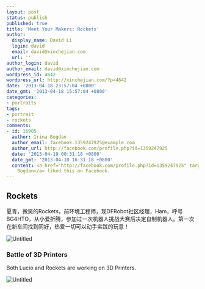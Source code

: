 ```yaml
---
layout: post
status: publish
published: true
title: 'Meet Your Makers: Rockets'
author:
  display_name: David Li
  login: david
  email: david@xinchejian.com
  url: ''
author_login: david
author_email: david@xinchejian.com
wordpress_id: 4642
wordpress_url: http://xinchejian.com/?p=4642
date: '2013-04-18 23:57:04 +0800'
date_gmt: '2013-04-18 15:57:04 +0800'
categories:
- portraits
tags:
- portrait
- rockets
comments:
- id: 16905
  author: Irina Bogdan
  author_email: facebook.1359247925@example.com
  author_url: http://facebook.com/profile.php?id=1359247925
  date: '2013-04-19 00:31:18 +0800'
  date_gmt: '2013-04-18 16:31:18 +0800'
  content: <a href="http://facebook.com/profile.php?id=1359247925" target="_blank">Irina
    Bogdan</a> liked this on Facebook.
---
```

<h2>Rockets</h2></p>
<p>夏青，微笑的Rockets，前环境工程师，现DFRobot社区经理，Ham，呼号BG4HTO，从小爱折腾，参加过一次机器人挑战大赛后决定自制机器人。第一次在新车间找到同好，热爱一切可以动手实践的玩意！</p></p>
<p><img style="display:block; margin-left:auto; margin-right:auto;" src="http://xinchejian.com/wp-content/uploads/2013/04/untitled8.jpg" alt="Untitled" title="untitled.jpg" border="0"/></p></p>
<h3>Battle of 3D Printers</h3></p>
<p>Both Lucio and Rockets are working on 3D Printers.</p></p>
<p><img style="display:block; margin-left:auto; margin-right:auto;" src="http://xinchejian.com/wp-content/uploads/2013/04/untitled7.jpg" alt="Untitled" title="untitled.jpg" border="0"/></p></p>
